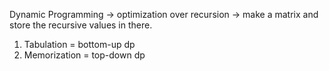Dynamic Programming
-> optimization over recursion
-> make a matrix and store the recursive values in there.

  1) Tabulation = bottom-up dp
  2) Memorization = top-down dp
